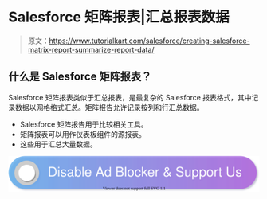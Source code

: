 # Salesforce 矩阵报表|汇总报表数据

> 原文：<https://www.tutorialkart.com/salesforce/creating-salesforce-matrix-report-summarize-report-data/>

## 什么是 Salesforce 矩阵报表？

Salesforce 矩阵报表类似于汇总报表，是最复杂的 Salesforce 报表格式，其中记录数据以网格格式汇总。矩阵报告允许记录按列和行汇总数据。

*   Salesforce 矩阵报告用于比较相关工具。
*   矩阵报表可以用作仪表板组件的源报表。
*   这些用于汇总大量数据。

[![](img/925da31b32d6bc3827932f6c8afb11bb.png)](https://www.tutorialkart.com/)